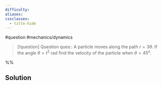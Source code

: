 ```yaml
---
difficulty: 
aliases: 
cssclasses:
  - title-hide
---
```

#question #mechanics/dynamics 

> [!question] Question 
> ques:: A particle moves along the path $r=3\theta$. If the angle $\theta=t^{2} \text{ rad}$ find the velocity of the particle when $\theta=45^o$.

%%
## Solution


